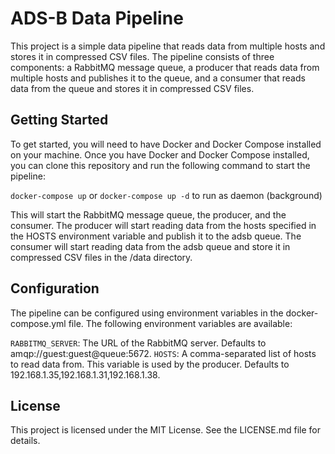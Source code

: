 # ADS-B Data Pipeline

This project is a simple data pipeline that reads data from multiple hosts and stores it in compressed CSV files. The pipeline consists of three components: a RabbitMQ message queue, a producer that reads data from multiple hosts and publishes it to the queue, and a consumer that reads data from the queue and stores it in compressed CSV files.

## Getting Started
To get started, you will need to have Docker and Docker Compose installed on your machine. Once you have Docker and Docker Compose installed, you can clone this repository and run the following command to start the pipeline:

`docker-compose up`
or
`docker-compose up -d` to run as daemon (background)

This will start the RabbitMQ message queue, the producer, and the consumer. The producer will start reading data from the hosts specified in the HOSTS environment variable and publish it to the adsb queue. The consumer will start reading data from the adsb queue and store it in compressed CSV files in the /data directory.

## Configuration
The pipeline can be configured using environment variables in the docker-compose.yml file. The following environment variables are available:

`RABBITMQ_SERVER`: The URL of the RabbitMQ server. Defaults to amqp://guest:guest@queue:5672.
`HOSTS`: A comma-separated list of hosts to read data from. This variable is used by the producer. Defaults to 192.168.1.35,192.168.1.31,192.168.1.38.

## License
This project is licensed under the MIT License. See the LICENSE.md file for details.
